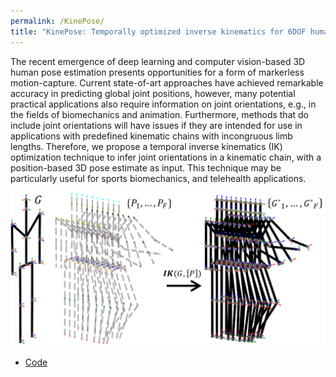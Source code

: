 ```yaml
---
permalink: /KinePose/
title: "KinePose: Temporally optimized inverse kinematics for 6DOF human pose estimation"
---
```


The recent emergence of deep learning and computer vision-based 3D human pose estimation presents opportunities for a form of markerless motion-capture.
Current state-of-art approaches have achieved remarkable accuracy in predicting global joint positions, however, many potential practical applications also require information on joint orientations, e.g., in the fields of biomechanics and animation. Furthermore, methods that do include joint orientations will have issues if they are intended for use in applications with predefined kinematic chains with incongruous limb lengths. Therefore, we propose a temporal inverse kinematics (IK) optimization technique to infer joint orientations in a kinematic chain, with a position-based 3D pose estimate as input. This technique may be particularly useful for sports biomechanics, and telehealth applications.

<p align="center">
  <img src="/assets/images/KinePose/KinePose.png" width="900">
</p>



- <a href="https://github.com/KevGildea" target="_blank">Code</a>
